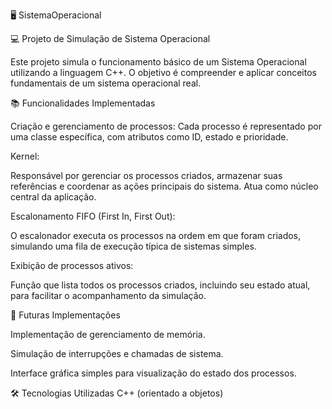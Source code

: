 🖥️ SistemaOperacional

💻 Projeto de Simulação de Sistema Operacional

Este projeto simula o funcionamento básico de um Sistema Operacional utilizando a linguagem C++. O objetivo é compreender e aplicar conceitos fundamentais de um sistema operacional real.

📚 Funcionalidades Implementadas

Criação e gerenciamento de processos:
Cada processo é representado por uma classe específica, com atributos como ID, estado e prioridade.

Kernel:

Responsável por gerenciar os processos criados, armazenar suas referências e coordenar as ações principais do sistema. Atua como núcleo central da aplicação.

Escalonamento FIFO (First In, First Out):

O escalonador executa os processos na ordem em que foram criados, simulando uma fila de execução típica de sistemas simples.

Exibição de processos ativos:

Função que lista todos os processos criados, incluindo seu estado atual, para facilitar o acompanhamento da simulação.

🚀 Futuras Implementações

Implementação de gerenciamento de memória.

Simulação de interrupções e chamadas de sistema.

Interface gráfica simples para visualização do estado dos processos.

🛠️ Tecnologias Utilizadas
C++ (orientado a objetos)
